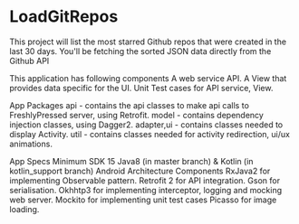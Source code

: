 # LoadGitRepos

This project will list the most starred Github repos that were created in the last 30 days. 
You'll be fetching the sorted JSON data directly from the Github API

 This application has following components
A web service API.
A View that provides data specific for the UI.
Unit Test cases for API service, View.

App Packages
api - contains the api classes to make api calls to FreshlyPressed server, using Retrofit.
model - contains dependency injection classes, using Dagger2.
adapter,ui - contains classes needed to display Activity.
util - contains classes needed for activity redirection, ui/ux animations.

App Specs
Minimum SDK 15
Java8 (in master branch) & Kotlin (in kotlin_support branch)
Android Architecture Components 
RxJava2 for implementing Observable pattern.
Retrofit 2 for API integration.
Gson for serialisation.
Okhhtp3 for implementing interceptor, logging and mocking web server.
Mockito for implementing unit test cases
Picasso for image loading.
